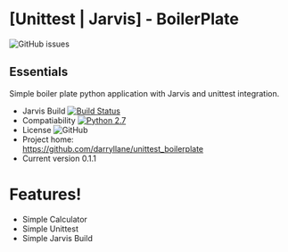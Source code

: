 # [Unittest | Jarvis] - BoilerPlate


![GitHub issues](https://img.shields.io/github/issues/darryllane/unittest_boilerplate.svg)

Essentials
---
Simple boiler plate python application with Jarvis and unittest integration.
- Jarvis Build 
[![Build Status](https://travis-ci.com/darryllane/unittest_boilerplate.svg?branch=master)](https://travis-ci.com/darryllane/unittest_boilerplate)
- Compatiability 
	[![Python 2.7](https://img.shields.io/badge/python-2.7%20+-green.svg)](https://www.python.org/downloads/release/python-360/)
- License
	![GitHub](https://img.shields.io/github/license/darryllane/unittest_boilerplate.svg)
- Project home:               
https://github.com/darryllane/unittest_boilerplate
- Current version
0.1.1
# Features!

- Simple Calculator
- Simple Unittest
- Simple Jarvis Build

